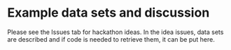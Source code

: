 # Example data sets and discussion

Please see the Issues tab for hackathon ideas. In the idea issues, data sets are described and if code is needed to retrieve them, it can be put here.
